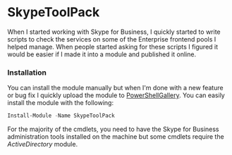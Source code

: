 # SkypeToolPack
When I started working with Skype for Business, I quickly started to write scripts to check the services on some of the Enterprise frontend pools I helped manage. When people started asking for these scripts I figured it would be easier if I made it into a module and published it online.

### Installation
You can install the module manually but when I'm done with a new feature or bug fix I quickly upload the module to [PowerShellGallery](https://www.powershellgallery.com/packages/SkypeToolPack/). You can easily install the module with the following:

```powershell
Install-Module -Name SkypeToolPack
```

For the majority of the cmdlets, you need to have the Skype for Business administration tools installed on the machine but some cmdlets require the *ActiveDirectory* module. 